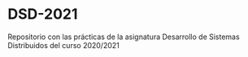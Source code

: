 # DSD-2021
Repositorio con las prácticas de la asignatura Desarrollo de Sistemas Distribuidos del curso 2020/2021
